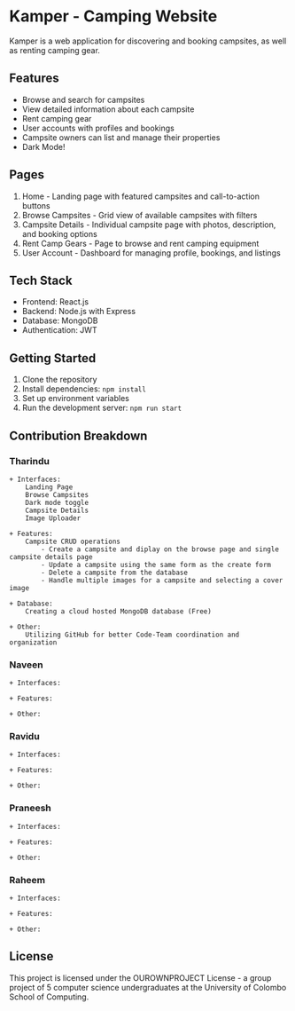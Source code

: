 # Kamper - Camping Website

Kamper is a web application for discovering and booking campsites, as well as renting camping gear.

## Features

- Browse and search for campsites
- View detailed information about each campsite
- Rent camping gear
- User accounts with profiles and bookings
- Campsite owners can list and manage their properties
- Dark Mode!

## Pages

1. Home - Landing page with featured campsites and call-to-action buttons
2. Browse Campsites - Grid view of available campsites with filters
3. Campsite Details - Individual campsite page with photos, description, and booking options
4. Rent Camp Gears - Page to browse and rent camping equipment
5. User Account - Dashboard for managing profile, bookings, and listings

## Tech Stack

- Frontend: React.js
- Backend: Node.js with Express
- Database: MongoDB
- Authentication: JWT

## Getting Started

1. Clone the repository
2. Install dependencies: `npm install`
3. Set up environment variables
4. Run the development server: `npm run start`

## Contribution Breakdown

### Tharindu
    + Interfaces: 
        Landing Page
        Browse Campsites
        Dark mode toggle
        Campsite Details
        Image Uploader
    
    + Features: 
        Campsite CRUD operations
            - Create a campsite and diplay on the browse page and single campsite details page
            - Update a campsite using the same form as the create form
            - Delete a campsite from the database
            - Handle multiple images for a campsite and selecting a cover image
            
    + Database:
        Creating a cloud hosted MongoDB database (Free)

    + Other:
        Utilizing GitHub for better Code-Team coordination and organization
            

### Naveen
    + Interfaces:

    + Features:

    + Other:

### Ravidu
    + Interfaces:

    + Features:

    + Other:

### Praneesh
    + Interfaces:

    + Features:

    + Other:

### Raheem
    + Interfaces:

    + Features:

    + Other:

## License

This project is licensed under the OUROWNPROJECT License - a group project of 5 computer science undergraduates at the University of Colombo School of Computing.